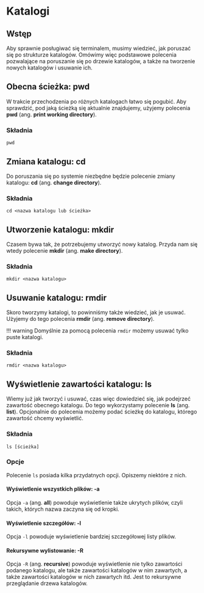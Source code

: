 # Katalogi

## Wstęp

Aby sprawnie posługiwać się terminalem, musimy wiedzieć, jak poruszać się po strukturze katalogów.
Omówimy więc podstawowe polecenia pozwalające na poruszanie się po drzewie katalogów, a także na tworzenie nowych katalogów i usuwanie ich.

## Obecna ścieżka: pwd

W trakcie przechodzenia po różnych katalogach łatwo się pogubić.
Aby sprawdzić, pod jaką ścieżką się aktualnie znajdujemy, użyjemy polecenia **pwd** (ang. __print working directory__).

### Składnia

```
pwd
```

## Zmiana katalogu: cd

Do poruszania się po systemie niezbędne będzie polecenie zmiany katalogu: **cd** (ang. __change directory__).

### Składnia

```
cd <nazwa katalogu lub ścieżka>
```

## Utworzenie katalogu: mkdir

Czasem bywa tak, że potrzebujemy utworzyć nowy katalog.
Przyda nam się wtedy polecenie **mkdir** (ang. __make directory__).

### Składnia

```
mkdir <nazwa katalogu>
```

## Usuwanie katalogu: rmdir

Skoro tworzymy katalogi, to powinniśmy także wiedzieć, jak je usuwać.
Użyjemy do tego polecenia **rmdir** (ang. __remove directory__).

!!! warning
	 Domyślnie za pomocą polecenia ``rmdir`` możemy usuwać tylko puste katalogi.

### Składnia

```
rmdir <nazwa katalogu>
```

## Wyświetlenie zawartości katalogu: ls

Wiemy już jak tworzyć i usuwać, czas więc dowiedzieć się, jak podejrzeć zawartość obecnego katalogu.
Do tego wykorzystamy polecenie **ls** (ang. __list__).
Opcjonalnie do polecenia możemy podać ścieżkę do katalogu, którego zawartość chcemy wyświetlić.

### Składnia

```
ls [ścieżka]
```

### Opcje

Polecenie ``ls`` posiada kilka przydatnych opcji. Opiszemy niektóre z nich.

#### Wyświetlenie wszystkich plików: -a

Opcja ``-a`` (ang. __all__) powoduje wyświetlenie także ukrytych plików, czyli takich, których nazwa zaczyna się od kropki.

#### Wyświetlenie szczegółów: -l

Opcja ``-l`` powoduje wyświetlenie bardziej szczegółowej listy plików.

#### Rekursywne wylistowanie: -R

Opcja ``-R`` (ang. __recursive__) powoduje wyświetlenie nie tylko zawartości podanego katalogu, ale także zawartości katalogów w nim zawartych, a także zawartości katalogów w nich zawartych itd.
Jest to rekursywne przeglądanie drzewa katalogów.